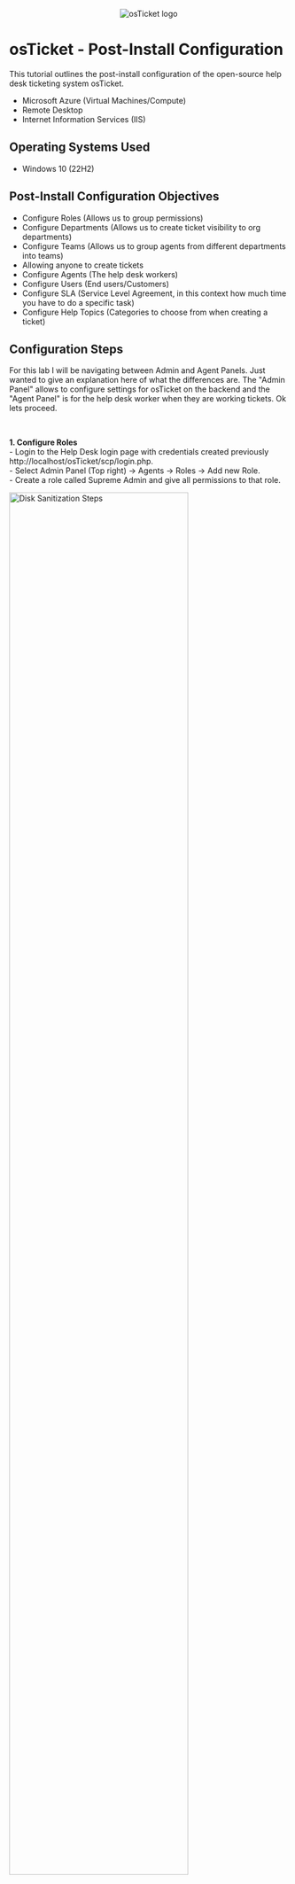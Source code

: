 <p align="center">
<img src="https://i.imgur.com/Clzj7Xs.png" alt="osTicket logo"/>
</p>

<h1>osTicket - Post-Install Configuration</h1>
This tutorial outlines the post-install configuration of the open-source help desk ticketing system osTicket.<br />


- Microsoft Azure (Virtual Machines/Compute)
- Remote Desktop
- Internet Information Services (IIS)

<h2>Operating Systems Used </h2>

- Windows 10</b> (22H2)

<h2>Post-Install Configuration Objectives</h2>

- Configure Roles (Allows us to group permissions)
- Configure Departments (Allows us to create ticket visibility to org departments)
- Configure Teams (Allows us to group agents from different departments into teams)
- Allowing anyone to create tickets
- Configure Agents (The help desk workers)
- Configure Users (End users/Customers)
- Configure SLA (Service Level Agreement, in this context how much time you have to do a specific task)
- Configure Help Topics (Categories to choose from when creating a ticket)

<h2>Configuration Steps</h2>

<p>
For this lab I will be navigating between Admin and Agent Panels. Just wanted to give an explanation here of what the differences are. The "Admin Panel" allows to configure settings for osTicket on the backend and the "Agent Panel" is for the help desk worker when they are working tickets. Ok lets proceed.
</p>
<br />

<p>
<b>1. Configure Roles </b> <br />
 - Login to the Help Desk login page with credentials created previously http://localhost/osTicket/scp/login.php. <br />
 - Select Admin Panel (Top right) -> Agents -> Roles -> Add new Role. <br />
 - Create a role called Supreme Admin and give all permissions to that role.
</p>
<p>
<img src="https://i.imgur.com/LWInHcs.png" height="80%" width="80%" alt="Disk Sanitization Steps"/>
<img src="https://i.imgur.com/gFgnjSw.png" height="80%" width="80%" alt="Disk Sanitization Steps"/>
<img src="https://i.imgur.com/QAMcTSB.png" height="80%" width="80%" alt="Disk Sanitization Steps"/>
<img src="https://i.imgur.com/1U3As2t.png" width="80%" alt="Disk Sanitization Steps"/>
</p>
<br />

<p>
<b>2. Configure Departments </b> <br />
 We are going to create a new department called SysAdmins. To do this go to Admin Panel -> Agents -> Departments -> Add New Department. Make sure Parent = TopLevelDepartment. We can configure things like SLAs here but not neccessary for the purpose of this lab. We can also add agents to departments here but we can come back and configure this later. Click create department. Reload the departments page and you should be able to see the new department called "SysAdmins" has been created.
</p>
<p>
<img src="https://i.imgur.com/AHEnsOM.png" height="80%" width="80%" alt="Disk Sanitization Steps"/>
<img src="https://i.imgur.com/Bd1yO0i.png" height="80%" width="80%" alt="Disk Sanitization Steps"/>
<img src="https://i.imgur.com/K7D6tpF.png" height="80%" width="80%" alt="Disk Sanitization Steps"/>
</p>
<br />

<p>
<b> 3. Configure Teams </b>  <br />
Teams allows us to create a group of people from different departments. We are going to create a team in our fake org called "Online Banking" which will consist of online baking team members and help desk agents. <br />
Start by going to Admin Panel -> Agents -> Teams -> Add New Team. Call the team "Online Banking" and click create. We could've added members here but we haven't created any. Reload the teams page and you should see the new team "Online Baking" has been created.
</p>
<p>
<img src="https://i.imgur.com/9GqodU8.png" height="80%" width="80%" alt="Disk Sanitization Steps"/>
<img src="https://i.imgur.com/vEcNVXT.png" height="80%" width="80%" alt="Disk Sanitization Steps"/>
<img src="https://i.imgur.com/CbZ8w0Z.png" height="80%" width="80%" alt="Disk Sanitization Steps"/>
</p>
<br />

<p>
<b>4. Allow anyone to create tickets </b> <br />
We are going to allow anyone to create tickets. So go to Admin Panel -> Settings -> Users. Uncheck: require registration and login to create tickets.
</p>
<p>
<img src="https://i.imgur.com/P6hr9Il.png" height="80%" width="80%" alt="Disk Sanitization Steps"/>
</p>
<br />

<p>
<b>5. Configure Agents </b> <br />
We are going to create a couple of help desk agents to do tickets with. One will be called Jane (Assigned to SysAdmins Department) and the other John (Assigned to the Support Department). Start by going to 

</p>
<p>
<img src="https://i.imgur.com/P6hr9Il.png" height="80%" width="80%" alt="Disk Sanitization Steps"/>
</p>
<br />
